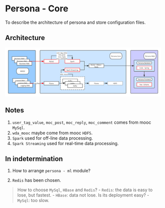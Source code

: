 # Persona - Core

To describe the architecture of persona and store configuration files.



## Architecture

![arthictecure](https://raw.githubusercontent.com/persona-project/persona-core/master/persona-architecture.png)



## Notes

1. `user_tag_value`, `moc_post`, `moc_reply`, `moc_comment` comes from mooc `MySql`.
2. `wda_mooc` maybe come from mooc `HDFS`.
3. `Spark` used for off-line data processing.
4. `Spark Streaming` used for real-time data processing.



## In indetermination

1. How to  arrange `persona - ml` module?

2. `Redis` has been chosen.
> How to choose `MySql`, `HBase` and `Redis`?
>     - `Redis`: the data is easy to lose, but fastest.
>     - `HBase`: data not lose. Is its deployment easy?
>     - `MySql`: too slow.
